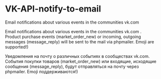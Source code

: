 # VK-API-notify-to-email
Email notifications about various events in the communities vk.com

Email notifications about various events in the communities vk.com . Product purchase events (market_order_new) or incoming, outgoing messages (message_reply) will be sent to the mail via phpmailer. Emoji are supported!)

Уведомления на почту о различных событиях в сообществах vk.com. События покупки товаров (market_order_new) или входящие, исходящие сообщения (message_reply), будут отправляться на почту через phpmailer. Emoji поддерживаются!)

